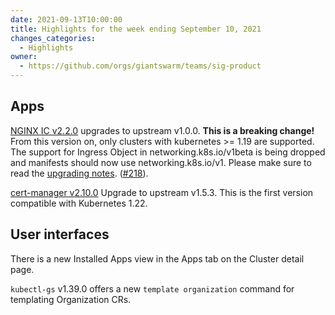 ```yaml
---
date: 2021-09-13T10:00:00
title: Highlights for the week ending September 10, 2021
changes_categories:
  - Highlights
owner:
  - https://github.com/orgs/giantswarm/teams/sig-product
---
```


## Apps

[NGINX IC v2.2.0](https://github.com/giantswarm/nginx-ingress-controller-app/blob/master/CHANGELOG.md#220---2021-09-09) upgrades to upstream v1.0.0. **This is a breaking change!** From this version on, only clusters with kubernetes >= 1.19 are supported. The support for Ingress Object in networking.k8s.io/v1beta is being dropped and manifests should now use networking.k8s.io/v1.
Please make sure to read the [upgrading notes](https://github.com/giantswarm/nginx-ingress-controller-app/blob/master/README.md#upgrading-notes). ([#218](https://github.com/giantswarm/nginx-ingress-controller-app/pull/218)).

[cert-manager v2.10.0](https://github.com/giantswarm/cert-manager-app/blob/master/CHANGELOG.md#2100---2021-09-09) Upgrade to upstream v1.5.3. This is the first version compatible with Kubernetes 1.22.

## User interfaces

There is a new Installed Apps view in the Apps tab on the Cluster detail page.

`kubectl-gs` v1.39.0 offers a new `template organization` command for templating Organization CRs.

